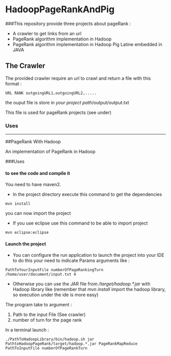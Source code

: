 # HadoopPageRankAndPig

###This repository provide three projects about pageRank :

* A crawler to get links from an url 
* PageRank algorithm implementation in Hadoop
* PageRank algorithm implementation in Hadoop Pig Latine embedded in JAVA

## The Crawler

The provided crawler require an url to crawl and return a file  with this format : 

```
URL RANK outgoingURL1,outgoingURL2,.....

```
the ouput file is store in _your project path_/output/output.txt

This file is used for pageRank projects (see under)

### Uses
---------------------
##PageRank With Hadoop

An implementation of PageRank in Hadoop

###Uses 
#### to see the code and compile it 
You need to have maven2.

* In the project directory execute this command to get the dependencies 
```
mvn install 
```
you can now import the project 
* If you use eclipse use this command to be able to import project
```
mvn eclipse:eclipse
```
#### Launch the project 

* You can configure the run application to launch the project into your IDE 
to do this your need to indicate Params arguments like :
```
PathToYourInputFile numberOfPageRankingTurn
/home/user/document/input.txt 4
```
* Otherwise you can use the JAR file from _/target/hadoop.*.jar_ with Hadoop library like 
(remember that _mvn install_ import the hadoop library, so execution under the ide is more easy) 

The program take to argument :

1. Path to the input File (See crawler)
2. number of turn for the page rank 

In a terminal launch : 
```
./PathToHadoopLibrary/bin/hadoop.sh jar PathtoHadoopPageRank/target/hadoop.*.jar PageRankMapReduce PathToInputFile numberOfPageRankTurn
```

